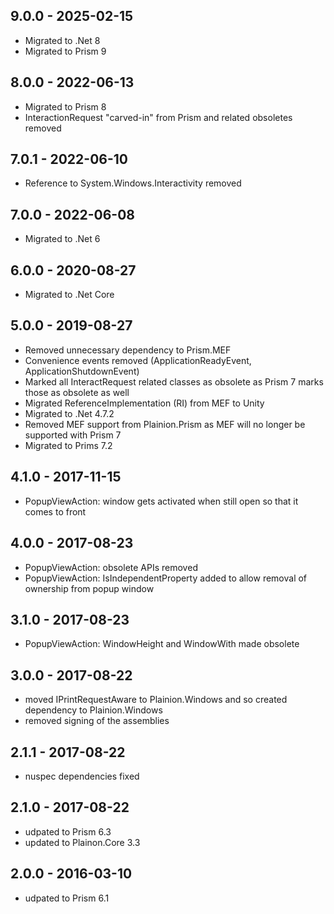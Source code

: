 ## 9.0.0 - 2025-02-15

- Migrated to .Net 8
- Migrated to Prism 9

## 8.0.0 - 2022-06-13

- Migrated to Prism 8
- InteractionRequest "carved-in" from Prism and related obsoletes removed

## 7.0.1 - 2022-06-10

- Reference to System.Windows.Interactivity removed

## 7.0.0 - 2022-06-08

- Migrated to .Net 6

## 6.0.0 - 2020-08-27

- Migrated to .Net Core

## 5.0.0 - 2019-08-27

- Removed unnecessary dependency to Prism.MEF
- Convenience events removed (ApplicationReadyEvent, ApplicationShutdownEvent)
- Marked all InteractRequest related classes as obsolete as Prism 7 marks those as obsolete as well
- Migrated ReferenceImplementation (RI) from MEF to Unity
- Migrated to .Net 4.7.2
- Removed MEF support from Plainion.Prism as MEF will no longer be supported with Prism 7
- Migrated to Prims 7.2 

## 4.1.0 - 2017-11-15

- PopupViewAction: window gets activated when still open so that it comes to front

## 4.0.0 - 2017-08-23

- PopupViewAction: obsolete APIs removed
- PopupViewAction: IsIndependentProperty added to allow removal of ownership from popup window

## 3.1.0 - 2017-08-23

- PopupViewAction: WindowHeight and WindowWith made obsolete

## 3.0.0 - 2017-08-22   

- moved IPrintRequestAware to Plainion.Windows and so created dependency to Plainion.Windows
- removed signing of the assemblies

## 2.1.1 - 2017-08-22   

- nuspec dependencies fixed

## 2.1.0 - 2017-08-22   

- udpated to Prism 6.3
- updated to Plainon.Core 3.3

## 2.0.0 - 2016-03-10   

- udpated to Prism 6.1

